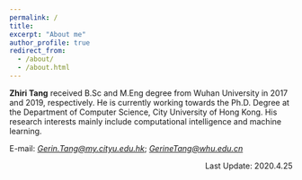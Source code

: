 ```yaml
---
permalink: /
title: 
excerpt: "About me"
author_profile: true
redirect_from: 
  - /about/
  - /about.html
---
```


**Zhiri Tang** received B.Sc and M.Eng degree from Wuhan University in 2017 and 2019, respectively. He is currently working towards the Ph.D. Degree at the Department of Computer Science, City University of Hong Kong. His research interests mainly include computational intelligence and machine learning.


E-mail: *Gerin.Tang@my.cityu.edu.hk*; *GerineTang@whu.edu.cn*

<p align="right"> Last Update: 2020.4.25 </p>
